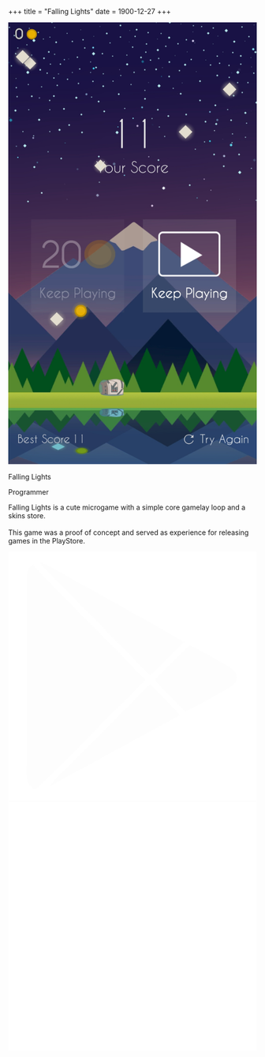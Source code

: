 +++
title = "Falling Lights"
date = 1900-12-27
+++

<html lang="en">
    <div class="card">
        <div class="card-visual">
            <img src="../images/fallinglights/fallinglights_ads.jpg" alt="Card Image" class="card-image-left">
        </div>
        <div class="card-text">
            <p class="card-title">Falling Lights</p>
            <p class="card-subtitle">Programmer</p>
            <p class="card-description">Falling Lights is a cute microgame with a simple core gamelay loop and a skins store.<br><br>This game was a proof of concept and served as experience for releasing games in the PlayStore.</p>
            <div class="card-logo-container">
                <img src="../images/playstore_logo.png" alt="Card Engine Logo" class="card-logo">
                <img src="../images/tech/unity_logo.png" alt="Card Engine Logo" class="card-logo">
            </div>
        </div>
    </div>
</html>
